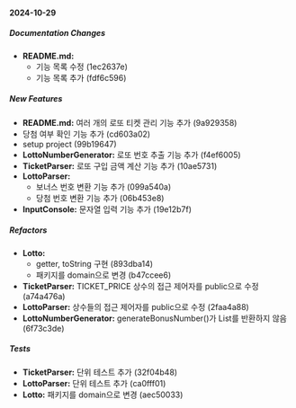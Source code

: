 #### 2024-10-29

##### Documentation Changes

* **README.md:**
  *  기능 목록 수정 (1ec2637e)
  *  기능 목록 추가 (fdf6c596)

##### New Features

* **README.md:**  여러 개의 로또 티켓 관리 기능 추가 (9a929358)
*  당첨 여부 확인 기능 추가 (cd603a02)
*  setup project (99b19647)
* **LottoNumberGenerator:**  로또 번호 추출 기능 추가 (f4ef6005)
* **TicketParser:**  로또 구입 금액 계산 기능 추가 (10ae5731)
* **LottoParser:**
  *  보너스 번호 변환 기능 추가 (099a540a)
  *  당첨 번호 변환 기능 추가 (06b453e8)
* **InputConsole:**  문자열 입력 기능 추가 (19e12b7f)

##### Refactors

* **Lotto:**
  *  getter, toString 구현 (893dba14)
  *  패키지를 domain으로 변경 (b47ccee6)
* **TicketParser:**  TICKET_PRICE 상수의 접근 제어자를 public으로 수정 (a74a476a)
* **LottoParser:**  상수들의 접근 제어자를 public으로 수정 (2faa4a88)
* **LottoNumberGenerator:**  generateBonusNumber()가 List를 반환하지 않음 (6f73c3de)

##### Tests

* **TicketParser:**  단위 테스트 추가 (32f04b48)
* **LottoParser:**  단위 테스트 추가 (ca0fff01)
* **Lotto:**  패키지를 domain으로 변경 (aec50033)

